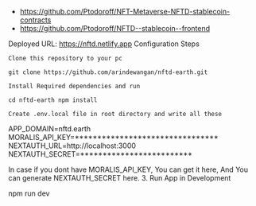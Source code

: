 - https://github.com/Ptodoroff/NFT-Metaverse-NFTD-stablecoin-contracts
- https://github.com/Ptodoroff/NFTD--stablecoin--frontend

Deployed URL: https://nftd.netlify.app Configuration Steps

    Clone this repository to your pc

    git clone https://github.com/arindewangan/nftd-earth.git

    Install Required dependencies and run

    cd nftd-earth npm install

    Create .env.local file in root directory and write all these

APP_DOMAIN=nftd.earth MORALIS_API_KEY=******************************** NEXTAUTH_URL=http://localhost:3000 NEXTAUTH_SECRET=*************************

In case if you dont have MORALIS_API_KEY, You can get it here, And You can generate NEXTAUTH_SECRET here. 3. Run App in Development

npm run dev
